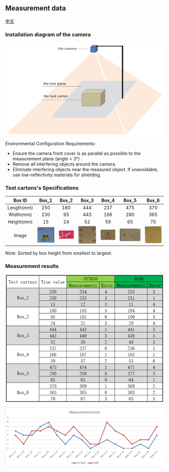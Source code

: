 ## Measurement data

[中文](Measurement_data.zh-CN.md)

### Installation diagram of the camera

<img src="assets/installation.png" alt="installation" style="zoom:80%;" />

Environmental Configuration Requirements:

- Ensure the camera front cover is as parallel as possible to the measurement plane (angle < 3°) .
- Remove all interfering objects around the camera.
- Eliminate interfering objects near the measured object. If unavoidable, use low-reflectivity materials for shielding.

### Test cartons's Specifications

|   Box ID   |           Box_1            |           Box_2            |           Box_3            |           Box_4            |           Box_5            |           Box_6            |
| :--------: | :------------------------: | :------------------------: | :------------------------: | :------------------------: | :------------------------: | :------------------------: |
| Length(mm) |            250             |            180             |            444             |            237             |            475             |            370             |
| Width(mm)  |            230             |             95             |            443             |            166             |            280             |            365             |
| Height(mm) |             15             |             24             |             52             |             59             |             65             |             70             |
|   Image    | ![Box_1](assets/Box_1.png) | ![Box_2](assets/Box_2.png) | ![Box_3](assets/Box_3.png) | ![Box_4](assets/Box_4.png) | ![Box_5](assets/Box_5.png) | ![Box_6](assets/Box_6.png) |

Note: Sorted by box height from smallest to largest.

### Measurement results

![Measurements](assets/Measurements.png)

![measurement_error](assets/measurement_error.png)

